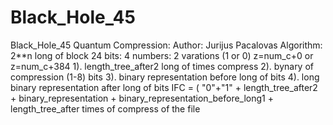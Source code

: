 # Black_Hole_45
Black_Hole_45
Quantum Compression:
Author: Jurijus Pacalovas
Algorithm:
2**n
long of block 24 bits:
4 numbers: 2 varations (1 or 0)
z=num_c+0 or z=num_c+384
1). length_tree_after2 long of times compress
2). bynary of compression (1-8) bits
3). binary representation before long of bits
4). long binary representation after long of bits
                                                                    IFC = (
                                                                    "0"+"1"
                                                                    + length_tree_after2
                                                                    + binary_representation
                                                                    + binary_representation_before_long1
                                                                    + length_tree_after
                                                                    times of compress of the file


